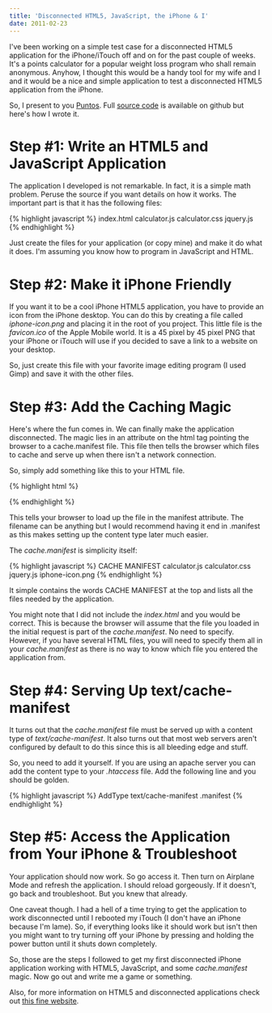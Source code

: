 ```yaml
---
title: 'Disconnected HTML5, JavaScript, the iPhone & I'
date: 2011-02-23
---
```


I've been working on a simple test case for a disconnected HTML5 application
for the iPhone/iTouch off and on for the past couple of weeks. It's a points
calculator for a popular weight loss program who shall remain anonymous.
Anyhow, I thought this would be a handy tool for my wife and I and it would be
a nice and simple application to test a disconnected HTML5 application from the
iPhone.

So, I present to you [Puntos](http://files.guyroyse.com/puntos/). Full [source
code](https://github.com/guyroyse/puntos) is available on github but here's how
I wrote it.

# Step #1: Write an HTML5 and JavaScript Application

The application I developed is not remarkable. In fact, it is a simple math
problem. Peruse the source if you want details on how it works. The important
part is that it has the following files:

{% highlight javascript %}
index.html
calculator.js
calculator.css
jquery.js
{% endhighlight %}

Just create the files for your application (or copy mine) and make it do what
it does. I'm assuming you know how to program in JavaScript and HTML.

# Step #2: Make it iPhone Friendly

If you want it to be a cool iPhone HTML5 application, you have to provide an
icon from the iPhone desktop. You can do this by creating a file called
_iphone-icon.png_ and placing it in the root of you project. This little file
is the _favicon.ico_ of the Apple Mobile world. It is a 45 pixel by 45 pixel
PNG that your iPhone or iTouch will use if you decided to save a link to a
website on your desktop.

So, just create this file with your favorite image editing program (I used
Gimp) and save it with the other files.

# Step #3: Add the Caching Magic

Here's where the fun comes in. We can finally make the application
disconnected. The magic lies in an attribute on the html tag pointing the
browser to a cache.manifest file. This file then tells the browser which files
to cache and serve up when there isn't a network connection.

So, simply add something like this to your HTML file.

{% highlight html %}

<html manifest="cache.manifest">
{% endhighlight %}

This tells your browser to load up the file in the manifest attribute. The
filename can be anything but I would recommend having it end in .manifest as
this makes setting up the content type later much easier.

The _cache.manifest_ is simplicity itself:

{% highlight javascript %}
CACHE MANIFEST
calculator.js
calculator.css
jquery.js
iphone-icon.png
{% endhighlight %}

It simple contains the words CACHE MANIFEST at the top and lists all the files
needed by the application.

You might note that I did not include the _index.html_ and you would be
correct. This is because the browser will assume that the file you loaded in
the initial request is part of the _cache.manifest_. No need to specify.
However, if you have several HTML files, you will need to specify them all in
your _cache.manifest_ as there is no way to know which file you entered the
application from.

# Step #4: Serving Up text/cache-manifest

It turns out that the _cache.manifest_ file must be served up with a content
type of _text/cache-manifest_. It also turns out that most web servers aren't
configured by default to do this since this is all bleeding edge and stuff.

So, you need to add it yourself. If you are using an apache server you can add
the content type to your _.htaccess_ file. Add the following line and you
should be golden.

{% highlight javascript %}
AddType text/cache-manifest .manifest
{% endhighlight %}

# Step #5: Access the Application from Your iPhone & Troubleshoot

Your application should now work. So go access it. Then turn on Airplane Mode
and refresh the application. I should reload gorgeously. If it doesn't, go back
and troubleshoot. But you knew that already.

One caveat though. I had a hell of a time trying to get the application to work
disconnected until I rebooted my iTouch (I don't have an iPhone because I'm
lame). So, if everything looks like it should work but isn't then you might
want to try turning off your iPhone by pressing and holding the power button
until it shuts down completely.

So, those are the steps I followed to get my first disconnected iPhone
application working with HTML5, JavaScript, and some _cache.manifest_ magic.
Now go out and write me a game or something.

Also, for more information on HTML5 and disconnected applications check out
[this fine website](http://diveintohtml5.info/offline.html).
